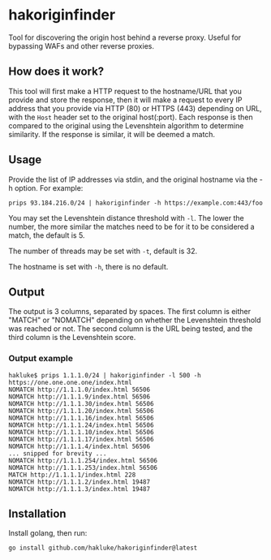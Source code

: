 # hakoriginfinder

Tool for discovering the origin host behind a reverse proxy. Useful for bypassing WAFs and other reverse proxies.

## How does it work?

This tool will first make a HTTP request to the hostname/URL that you provide and store the response, then it will make a request to every IP address that you provide via HTTP (80) or HTTPS (443) depending on URL, with the `Host` header set to the original host(:port). Each response is then compared to the original using the Levenshtein algorithm to determine similarity. If the response is similar, it will be deemed a match.

## Usage

Provide the list of IP addresses via stdin, and the original hostname via the -h option. For example:

```
prips 93.184.216.0/24 | hakoriginfinder -h https://example.com:443/foo
```

You may set the Levenshtein distance threshold with `-l`. The lower the number, the more similar the matches need to be for it to be considered a match, the default is 5.

The number of threads may be set with `-t`, default is 32.

The hostname is set with `-h`, there is no default.

## Output

The output is 3 columns, separated by spaces. The first column is either "MATCH" or "NOMATCH" depending on whether the Levenshtein threshold was reached or not. The second column is the URL being tested, and the third column is the Levenshtein score.

### Output example

```
hakluke$ prips 1.1.1.0/24 | hakoriginfinder -l 500 -h https://one.one.one.one/index.html
NOMATCH http://1.1.1.0/index.html 56506
NOMATCH http://1.1.1.9/index.html 56506
NOMATCH http://1.1.1.30/index.html 56506
NOMATCH http://1.1.1.20/index.html 56506
NOMATCH http://1.1.1.16/index.html 56506
NOMATCH http://1.1.1.24/index.html 56506
NOMATCH http://1.1.1.10/index.html 56506
NOMATCH http://1.1.1.17/index.html 56506
NOMATCH http://1.1.1.4/index.html 56506
... snipped for brevity ...
NOMATCH http://1.1.1.254/index.html 56506
NOMATCH http://1.1.1.253/index.html 56506
MATCH http://1.1.1.1/index.html 228
NOMATCH http://1.1.1.2/index.html 19487
NOMATCH http://1.1.1.3/index.html 19487
```

## Installation

Install golang, then run:

```
go install github.com/hakluke/hakoriginfinder@latest
```

